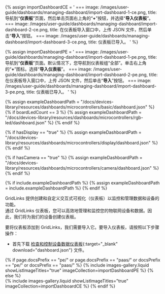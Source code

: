 {% assign importDashboardCE = '
    ===
        image: /images/user-guide/dashboards/managing-dashboard/import-dashboard-1-ce.png,
        title: 导航到“**仪表板**”页面，然后单击页面右上角的“**+**”按钮，并选择“**导入仪表板**”。
    ===
        image: /images/user-guide/dashboards/managing-dashboard/import-dashboard-2-ce.png,
        title: 在仪表板导入窗口中，上传 JSON 文件，然后单击“**导入**”按钮。
    ===
        image: /images/user-guide/dashboards/managing-dashboard/import-dashboard-3-ce.png,
        title: 仪表板已导入。
'
%}

{% assign importDashboardPE = '
    ===
        image: /images/user-guide/dashboards/managing-dashboard/import-dashboard-1-pe.png,
        title: 导航到“**仪表板**”页面。默认情况下，您导航到仪表板组“全部”。单击右上角的“**+**”图标。选择“**导入仪表板**”。
    ===
        image: /images/user-guide/dashboards/managing-dashboard/import-dashboard-2-pe.png,
        title: 在仪表板导入窗口中，上传 JSON 文件，然后单击“**导入**”按钮。
    ===
        image: /images/user-guide/dashboards/managing-dashboard/import-dashboard-3-pe.png,
        title: 仪表板已导入。
'
%}

{% assign exampleDashboardPath = "/docs/devices-library/resources/dashboards/microcontrollers/basic/dashboard.json" %}
{% if boardLedCount == 3 %}
{% assign exampleDashboardPath = "/docs/devices-library/resources/dashboards/microcontrollers/rgb-led/dashboard.json" %}
{% endif %}

{% if hasDisplay == "true" %}
{% assign exampleDashboardPath = "/docs/devices-library/resources/dashboards/microcontrollers/display/dashboard.json" %}
{% endif %}

{% if hasCamera == "true" %}
{% assign exampleDashboardPath = "/docs/devices-library/resources/dashboards/microcontrollers/camera/dashboard.json" %}
{% endif %}

{% if include.exampleDashboardPath %}
{% assign exampleDashboardPath = include.exampleDashboardPath %}
{% endif %}

GridLinks 提供创建和自定义交互式可视化（仪表板）以监控和管理数据和设备的功能。  
通过 GridLinks 仪表板，您可以高效地管理和监控您的物联网设备和数据。因此，我们将为我们的设备创建仪表板。  

要将仪表板添加到 GridLinks，我们需要导入它。要导入仪表板，请按照以下步骤操作：  

- 首先下载 [检查和控制设备数据仪表板]({{exampleDashboardPath}}){:target="_blank" download="dashboard.json"} 文件。

{% if page.docsPrefix == "pe/" or page.docsPrefix == "paas/" or  docsPrefix == "pe/" or docsPrefix == "paas/" %}
    {% include images-gallery.liquid showListImageTitles="true" imageCollection=importDashboardPE %}
{% else %}  
    {% include images-gallery.liquid showListImageTitles="true" imageCollection=importDashboardCE %}
{% endif %}